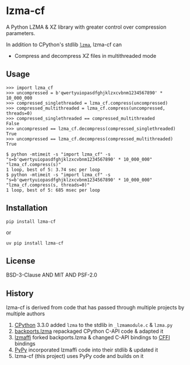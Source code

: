 # lzma-cf

A Python LZMA & XZ library with greater control over compression parameters.

In addition to CPython's stdlib [`lzma`][CPython-lzma], lzma-cf can

- Compress and decompress XZ files in multithreaded mode


## Usage

```pycon
>>> import lzma_cf
>>> uncompressed = b'qwertyuiopasdfghjklzxcvbnm1234567890' * 10_000_000
>>> compressed_singlethreaded = lzma_cf.compress(uncompressed)
>>> compressed_multithreaded = lzma_cf.compress(uncompressed, threads=0)
>>> compressed_singlethreaded == compressed_multithreaded
False
>>> uncompressed == lzma_cf.decompress(compressed_singlethreaded)
True
>>> uncompressed == lzma_cf.decompress(compressed_multithreaded)
True
```

```console
$ python -mtimeit -s "import lzma_cf" -s "s=b'qwertyuiopasdfghjklzxcvbnm1234567890' * 10_000_000"  "lzma_cf.compress(s)"
1 loop, best of 5: 3.74 sec per loop
$ python -mtimeit -s "import lzma_cf" -s "s=b'qwertyuiopasdfghjklzxcvbnm1234567890' * 10_000_000" "lzma_cf.compress(s, threads=0)"
1 loop, best of 5: 685 msec per loop
```


## Installation

```
pip install lzma-cf
```

or

```
uv pip install lzma-cf
```


## License

<!-- SPDX-FileCopyrightText: 2025 Alex Willmer <alex@moreati.org.uk> -->
<!-- SPDX-License-Identifier: MIT -->

BSD-3-Clause AND MIT AND PSF-2.0


## History

lzma-cf is derived from code that has passed through multiple projects by
multiple authors

1. [CPython] 3.3.0 added `lzma` to the stdlib in `_lzmamodule.c` & `lzma.py`
1. [backports.lzma] repackaged CPython C-API code & adapted it
1. [lzmaffi] forked backports.lzma & changed C-API bindings to [CFFI] bindings
1. [PyPy] incorporated lzmaffi code into their stdlib & updated it
1. lzma-cf (this project) uses PyPy code and builds on it

[backports.lzma]: http://pypi.python.org/pypi/backports.lzma/
[CFFI]: https://pypi.org/project/cffi/
[CPython]: https://python.org
[CPython-lzma]: https://docs.python.org/3/library/lzma.html
[lzmaffi]: http://pypi.python.org/pypi/lzmaffi/
[PyPy]: https://pypy.org/
